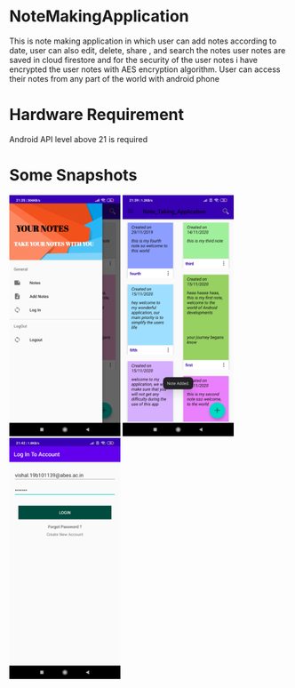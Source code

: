 # NoteMakingApplication
This is note making application in which user can add notes according to date, user can also edit, delete, share , and search the notes
user notes are saved in cloud firestore and for the security of the user notes i have encrypted the user notes with AES encryption
algorithm. User can access their notes from any part of the world with android phone

# Hardware Requirement
Android API level above 21 is required

# Some Snapshots

<img src="mini%20project%20images/Screenshot_2020-11-16-21-35-00-193_com.example.note_taking_application.jpg" width="200">

<img src="mini%20project%20images/Screenshot_2020-11-16-21-39-46-524_com.example.note_taking_application.jpg" width="200">

<img src="mini%20project%20images/Screenshot_2020-11-16-21-42-58-452_com.example.note_taking_application.jpg" width="200">
